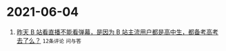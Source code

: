 # 2021-06-04

1. [昨天 B 站看直播不能看弹幕，是因为 B 站主流用户都是高中生，都备考高考去了么？](https://www.v2ex.com/t/781259) `12条评论` `问与答`
